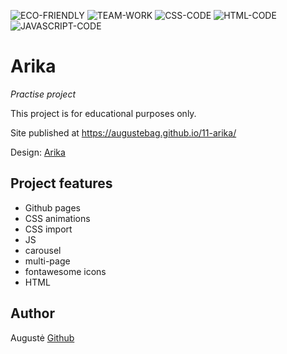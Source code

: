 ![ECO-FRIENDLY](https://img.shields.io/badge/ECO-FRIENDLY-green)
![TEAM-WORK](https://img.shields.io/badge/TEAM-WORK-yellow)
![CSS-CODE](https://img.shields.io/badge/CSS-CODE-orange)
![HTML-CODE](https://img.shields.io/badge/HTML-CODE-blue)
![JAVASCRIPT-CODE](https://img.shields.io/badge/JAVASCRIPT-CODE-blueviolet)

# Arika

_Practise project_

This project is for educational purposes only.

Site published at https://augustebag.github.io/11-arika/

Design: [Arika](http://adhyasoft.com/themeforest/arika/arika/index-01.html)

## Project features

- Github pages
- CSS animations
- CSS import
- JS
- carousel
- multi-page
- fontawesome icons
- HTML

## Author

Augustė [Github](https://github.com/augustebag)

